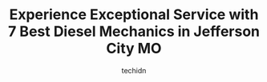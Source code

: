 ---
layout: ampstory
image: https://images.unsplash.com/photo-1510883056135-32472f0e11b8?ixlib=rb-4.0.3&ixid=MnwxMjA3fDB8MHxwaG90by1wYWdlfHx8fGVufDB8fHx8&auto=format&fit=crop&w=640&h=853&q=80
author: techidn
featured: false
description: For top-quality automotive repairs and maintenance, visit the 7 best Diesel Mechanic in Jefferson City MO, USA. Their reputation for excellence and their dedication to customer satisfaction 
title: Experience Exceptional Service with 7 Best Diesel Mechanics in Jefferson City MO
cover:
   title: Experience Exceptional Service with 7 Best Diesel Mechanics in Jefferson City MO
   subtitle: Rickpate
   background: https://images.unsplash.com/photo-1510883056135-32472f0e11b8?ixlib=rb-4.0.3&ixid=MnwxMjA3fDB8MHxwaG90by1wYWdlfHx8fGVufDB8fHx8&auto=format&fit=crop&w=640&h=853&q=80

pages: 
 - layout: thirds
   top: <h1>#1 Professional Automotive Service</h1>
   bottom: "<p>Desperately needed air in a tire. After several failed attempts to find a working air compressor at a gas station and completely out of quarters we stopped in to professi</p>"
   background: https://www.knot35.com/toplist/wp-content/uploads/2023/06/best-diesel-mechanic-1-in-jefferson-city-mo-1685840422.jpeg
   backgroundblur: true
 - layout: thirds
   top: <h1>#2 The Auto Shop</h1>
   bottom: "<p>612 Missouri Blvd Ct, Jefferson City, MO 65109, United States</p>"
   background: https://www.knot35.com/toplist/wp-content/uploads/2023/06/best-diesel-mechanic-2-in-jefferson-city-mo-1685840423.jpeg
   cta:
      link: https://www.knot35.com/toplist/experience-exceptional-service-with-7-best-diesel-mechanics-in-jefferson-city-mo/
      text: Experience Exceptional Service with 7 Best Diesel Mechanics in Jefferson City MO
 - layout: thirds
   top: <h1>#3 4-Wheel Parts Plus</h1>
   bottom: "<p>4500 Country Club Dr, Jefferson City, MO 65109, United States</p>"
   background: https://www.knot35.com/toplist/wp-content/uploads/2023/06/best-diesel-mechanic-3-in-jefferson-city-mo-1685840423.jpeg
   cta:
      link: https://www.knot35.com/toplist/experience-exceptional-service-with-7-best-diesel-mechanics-in-jefferson-city-mo/
      text: Experience Exceptional Service with 7 Best Diesel Mechanics in Jefferson City MO
 - layout: thirds
   top: <h1>#4 Rods Automotive</h1>
   bottom: "<p>617 Delaware St, Jefferson City, MO 65109, United States</p>"
   background: https://images.unsplash.com/photo-1567360425618-1594206637d2?ixlib=rb-4.0.3&ixid=MnwxMjA3fDB8MHxwaG90by1wYWdlfHx8fGVufDB8fHx8&auto=format&fit=crop&w=640&h=853&q=80
   cta:
      link: https://www.knot35.com/toplist/experience-exceptional-service-with-7-best-diesel-mechanics-in-jefferson-city-mo/
      text: Experience Exceptional Service with 7 Best Diesel Mechanics in Jefferson City MO
 - layout: thirds
   top: <h1>#5 Rush Truck Centers – Jefferson City</h1>
   bottom: "<p>1722 Southridge Dr, Jefferson City, MO 65109, United States</p>"
   background: https://images.unsplash.com/photo-1613843873231-1447db182f97?ixlib=rb-4.0.3&ixid=MnwxMjA3fDB8MHxwaG90by1wYWdlfHx8fGVufDB8fHx8&auto=format&fit=crop&w=640&h=853&q=80
   cta:
      link: https://www.knot35.com/toplist/experience-exceptional-service-with-7-best-diesel-mechanics-in-jefferson-city-mo/
      text: Experience Exceptional Service with 7 Best Diesel Mechanics in Jefferson City MO
 - layout: thirds
   top: <h1>#6 Tellman Auto Repair LLC</h1>
   bottom: "<p>610 Beck St, Jefferson City, MO 65109, United States</p>"
   background: https://images.unsplash.com/photo-1540457036297-448b6b99e91c?ixlib=rb-4.0.3&ixid=MnwxMjA3fDB8MHxwaG90by1wYWdlfHx8fGVufDB8fHx8&auto=format&fit=crop&w=640&h=853&q=80
   cta:
      link: https://www.knot35.com/toplist/experience-exceptional-service-with-7-best-diesel-mechanics-in-jefferson-city-mo/
      text: Experience Exceptional Service with 7 Best Diesel Mechanics in Jefferson City MO
 - layout: thirds
   top: <h1>#7 Autopro Car Care LLC</h1>
   bottom: "<p>5216 Bus 50 W, Jefferson City, MO 65109, United States</p>"
   background: https://images.unsplash.com/photo-1522441815192-d9f04eb0615c?ixlib=rb-4.0.3&ixid=MnwxMjA3fDB8MHxwaG90by1wYWdlfHx8fGVufDB8fHx8&auto=format&fit=crop&w=640&h=853&q=80
   cta:
      link: https://www.knot35.com/toplist/experience-exceptional-service-with-7-best-diesel-mechanics-in-jefferson-city-mo/
      text: Experience Exceptional Service with 7 Best Diesel Mechanics in Jefferson City MO
 - layout: thirds
   middle: Continue reading...
   background: https://images.unsplash.com/photo-1534312527009-56c7016453e6?ixlib=rb-4.0.3&ixid=MnwxMjA3fDB8MHxwaG90by1wYWdlfHx8fGVufDB8fHx8&auto=format&fit=crop&w=640&h=853&q=80
   cta:
      link: https://www.knot35.com/toplist/experience-exceptional-service-with-7-best-diesel-mechanics-in-jefferson-city-mo/
      text: Experience Exceptional Service with 7 Best Diesel Mechanics in Jefferson City MO
      
---